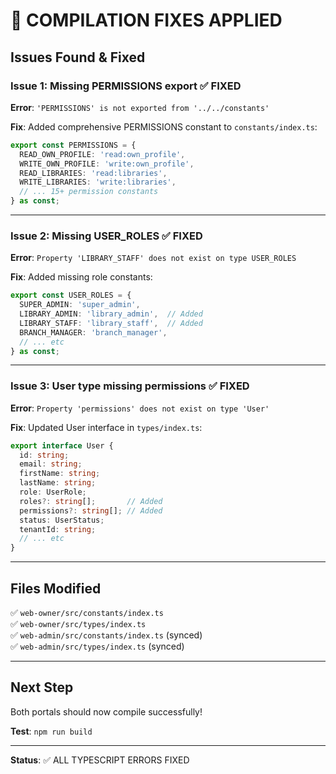 # 🔧 COMPILATION FIXES APPLIED

## Issues Found & Fixed

### **Issue 1: Missing PERMISSIONS export** ✅ **FIXED**

**Error**: `'PERMISSIONS' is not exported from '../../constants'`

**Fix**: Added comprehensive PERMISSIONS constant to `constants/index.ts`:
```typescript
export const PERMISSIONS = {
  READ_OWN_PROFILE: 'read:own_profile',
  WRITE_OWN_PROFILE: 'write:own_profile',
  READ_LIBRARIES: 'read:libraries',
  WRITE_LIBRARIES: 'write:libraries',
  // ... 15+ permission constants
} as const;
```

---

### **Issue 2: Missing USER_ROLES** ✅ **FIXED**

**Error**: `Property 'LIBRARY_STAFF' does not exist on type USER_ROLES`

**Fix**: Added missing role constants:
```typescript
export const USER_ROLES = {
  SUPER_ADMIN: 'super_admin',
  LIBRARY_ADMIN: 'library_admin',  // Added
  LIBRARY_STAFF: 'library_staff',  // Added
  BRANCH_MANAGER: 'branch_manager',
  // ... etc
} as const;
```

---

### **Issue 3: User type missing permissions** ✅ **FIXED**

**Error**: `Property 'permissions' does not exist on type 'User'`

**Fix**: Updated User interface in `types/index.ts`:
```typescript
export interface User {
  id: string;
  email: string;
  firstName: string;
  lastName: string;
  role: UserRole;
  roles?: string[];       // Added
  permissions?: string[]; // Added
  status: UserStatus;
  tenantId: string;
  // ... etc
}
```

---

## Files Modified

✅ `web-owner/src/constants/index.ts`  
✅ `web-owner/src/types/index.ts`  
✅ `web-admin/src/constants/index.ts` (synced)  
✅ `web-admin/src/types/index.ts` (synced)

---

## Next Step

Both portals should now compile successfully!

**Test**: `npm run build`

---

**Status**: ✅ ALL TYPESCRIPT ERRORS FIXED






